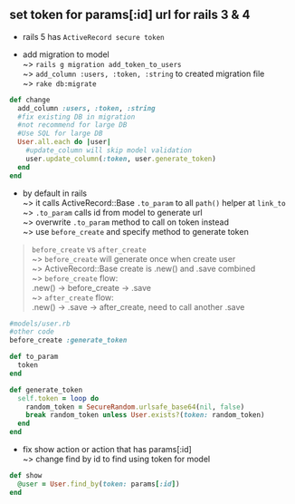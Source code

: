## set token for params[:id] url for rails 3 & 4
* rails 5 has `ActiveRecord secure token`  

* add migration to model  
~> `rails g migration add_token_to_users`  
~> `add_column :users, :token, :string`  to created migration file  
~> `rake db:migrate`  
```ruby
def change
  add_column :users, :token, :string
  #fix existing DB in migration  
  #not recommend for large DB
  #Use SQL for large DB
  User.all.each do |user|
    #update_column will skip model validation
    user.update_column(:token, user.generate_token)
  end
end
```

* by default in rails  
~> it calls ActiveRecord::Base `.to_param` to all `path()` helper at `link_to`  
~> `.to_param` calls id from model to generate url   
~> overwrite `.to_param` method to call on token instead  
~> use `before_create` and specify method to generate token  

> `before_create` vs `after_create`  
~> `before_create` will generate once when create user  
~> ActiveRecord::Base create is .new() and .save combined  
~> `before_create` flow:  
.new() -> before_create -> .save  
~> `after_create` flow:  
.new() -> .save -> after_create, need to call another .save  

```ruby
#models/user.rb
#other code
before_create :generate_token

def to_param
  token
end

def generate_token
  self.token = loop do
    random_token = SecureRandom.urlsafe_base64(nil, false)
    break random_token unless User.exists?(token: random_token)
  end
end
```

* fix show action or action that has params[:id]  
~> change find by id to find using token for model
```ruby
def show
  @user = User.find_by(token: params[:id])
end
```
